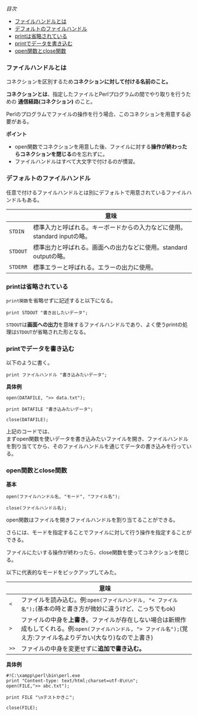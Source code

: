 *目次*
* [ファイルハンドルとは](#ファイルハンドルとは)
* [デフォルトのファイルハンドル](#デフォルトのファイルハンドル)
* [printは省略されている](#printは省略されている)
* [printでデータを書き込む](#printでデータを書き込む)
* [open関数とclose関数](#open関数とclose関数)
### ファイルハンドルとは

コネクションを区別するため**コネクションに対して付ける名前のこと。**

**コネクションとは**、指定したファイルとPerlプログラムの間でやり取りを行うための **通信経路(コネクション)** のこと。

Perlのプログラムでファイルの操作を行う場合、このコネクションを用意する必要がある。

**ポイント**

* open関数でコネクションを用意した後、ファイルに対する**操作が終わったらコネクションを閉じる**のを忘れずに。
* ファイルハンドルはすべて大文字で付けるのが慣習。

### デフォルトのファイルハンドル

任意で付けるファイルハンドルとは別にデフォルトで用意されているファイルハンドルもある。

||意味|
|-|-|
|`STDIN`|標準入力と呼ばれる。キーボードからの入力などに使用。standard inputの略。|
|`STDOUT`|標準出力と呼ばれる。画面への出力などに使用。standard outputの略。|
|`STDERR`|標準エラーと呼ばれる。エラーの出力に使用。|

### printは省略されている

`print関数`を省略せずに記述すると以下になる。

```
print STDOUT "書き出したいデータ";
```

`STDOUT`は**画面への出力**を意味するファイルハンドルであり、よく使うprintの処理は`STDOUT`が省略された形となる。

### printでデータを書き込む
以下のように書く。

```
print ファイルハンドル "書き込みたいデータ";
```

**具体例**

```
open(DATAFILE, ">> data.txt");

print DATAFILE "書き込みたいデータ";

close(DATAFILE);
```
上記のコードでは、  
まずopen関数を使いデータを書き込みたいファイルを開き、ファイルハンドルを割り当ててから、そのファイルハンドルを通じてデータの書き込みを行っている。
### open関数とclose関数

**基本**

```
open(ファイルハンドル名, "モード", "ファイル名");

close(ファイルハンドル名);
```
open関数はファイルを開きファイルハンドルを割り当てることができる。 

さらには、モードを指定することでファイルに対して行う操作を指定することができる。

ファイルにたいする操作が終わったら、close関数を使ってコネクションを閉じる。

以下に代表的なモードをピックアップしてみた。

||意味|
|-|-|
|`<`|ファイルを読み込む。例:`open(ファイルハンドル, "< ファイル名");`(基本の時と書き方が微妙に違うけど、こっちでもok)|
|`>`|ファイルの中身を**上書き**。ファイルが存在しない場合は新規作成もしてくれる。例:`open(ファイルハンドル, "> ファイル名");`(覚え方:ファイル名よりデカい(大なり)なので上書き)|
|`>>`|ファイルの中身を変更せずに**追加で書き込む。**|

**具体例**

```
#!C:\xampp\perl\bin\perl.exe
print "Content-type: text/html;charset=utf-8\n\n";
open(FILE,">> abc.txt");

print FILE "\nテストかきこ";

close(FILE);
```
